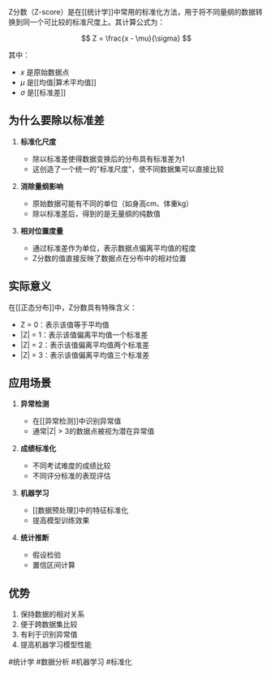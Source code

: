 Z分数（Z-score）是在[[统计学]]中常用的标准化方法，用于将不同量纲的数据转换到同一个可比较的标准尺度上。其计算公式为：

$$
Z = \frac{x - \mu}{\sigma}
$$

其中：
- $x$ 是原始数据点
- $\mu$ 是[[均值|算术平均值]]
- $\sigma$ 是[[标准差]]

## 为什么要除以标准差

1. **标准化尺度**
   - 除以标准差使得数据变换后的分布具有标准差为1
   - 这创造了一个统一的"标准尺度"，使不同数据集可以直接比较

2. **消除量纲影响**
   - 原始数据可能有不同的单位（如身高cm、体重kg）
   - 除以标准差后，得到的是无量纲的纯数值

3. **相对位置度量**
   - 通过标准差作为单位，表示数据点偏离平均值的程度
   - Z分数的值直接反映了数据点在分布中的相对位置

## 实际意义

在[[正态分布]]中，Z分数具有特殊含义：
- Z = 0：表示该值等于平均值
- |Z| = 1：表示该值偏离平均值一个标准差
- |Z| = 2：表示该值偏离平均值两个标准差
- |Z| = 3：表示该值偏离平均值三个标准差

## 应用场景

1. **异常检测**
   - 在[[异常检测]]中识别异常值
   - 通常|Z| > 3的数据点被视为潜在异常值

2. **成绩标准化**
   - 不同考试难度的成绩比较
   - 不同评分标准的表现评估

3. **机器学习**
   - [[数据预处理]]中的特征标准化
   - 提高模型训练效果

4. **统计推断**
   - 假设检验
   - 置信区间计算

## 优势

1. 保持数据的相对关系
2. 便于跨数据集比较
3. 有利于识别异常值
4. 提高机器学习模型性能

#统计学 #数据分析 #机器学习 #标准化 